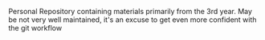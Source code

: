 Personal Repository containing materials primarily from the 3rd year.
May be not very well maintained, it's an excuse to get even more confident with the git workflow